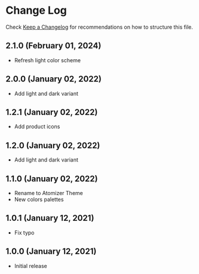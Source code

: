 # Change Log

Check [Keep a Changelog](http://keepachangelog.com/) for recommendations on how to structure this file.

## 2.1.0 (February 01, 2024)

- Refresh light color scheme

## 2.0.0 (January 02, 2022)

- Add light and dark variant

## 1.2.1 (January 02, 2022)

- Add product icons

## 1.2.0 (January 02, 2022)

- Add light and dark variant

## 1.1.0 (January 02, 2022)

- Rename to Atomizer Theme
- New colors palettes

## 1.0.1 (January 12, 2021)

- Fix typo

## 1.0.0 (January 12, 2021)

- Initial release
